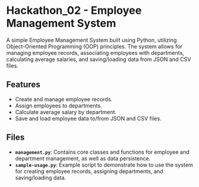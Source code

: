 # Hackathon_02 - Employee Management System

A simple Employee Management System built using Python, utilizing Object-Oriented Programming (OOP) principles. The system allows for managing employee records, associating employees with departments, calculating average salaries, and saving/loading data from JSON and CSV files.

## Features

- Create and manage employee records.
- Assign employees to departments.
- Calculate average salary by department.
- Save and load employee data to/from JSON and CSV files.

## Files

- **`management.py`**: Contains core classes and functions for employee and department management, as well as data persistence.
- **`sample-usage.py`**: Example script to demonstrate how to use the system for creating employee records, assigning departments, and saving/loading data.


